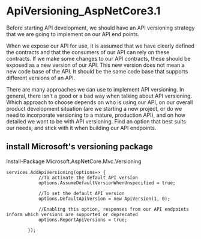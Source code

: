 # ApiVersioning_AspNetCore3.1
Before starting API development, we should have an API versioning strategy that we are going to implement on our API end points.

When we expose our API for use, it is assumed that we have clearly defined the contracts and that the consumers of our API can rely on these contracts. If we make some changes to our API contracts, these should be exposed as a new version of our API. This new version does not mean a new code base of the API. It should be the same code base that supports different versions of an API.

There are many approaches we can use to implement API versioning. In general, there isn't a good or a bad way when talking about API versioning. Which approach to choose depends on who is using our API, on our overall product development situation (are we starting a new project, or do we need to incorporate versioning to a mature, production API), and on how detailed we want to be with API versioning. Find an option that best suits our needs, and stick with it when building our API endpoints.

## install Microsoft's versioning package
  Install-Package Microsoft.AspNetCore.Mvc.Versioning
  
    services.AddApiVersioning(options=> {
                //To activate the default API version
                options.AssumeDefaultVersionWhenUnspecified = true;

                //To set the default API version
                options.DefaultApiVersion = new ApiVersion(1, 0);                

                //Enabling this option, responses from our API endpoints inform which versions are supported or deprecated
                options.ReportApiVersions = true;              

            });
